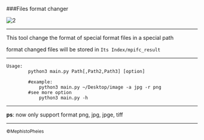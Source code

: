 ###Files format changer

![2](./3.png)

***

This tool change the format of special format files in a special path 

format changed files will be stored in `Its Index/mpifc_result`

***

```python3
Usage:
		python3 main.py Path[,Path2,Path3] [option]
		
		#example:
			python3 main.py ~/Desktop/image -a jpg -r png
		#see more option 
			python3 main.py -h
```

***

**ps**: now only support format png, jpg, jpge, tiff

***

<small>&copy;MephistoPheies</small>
